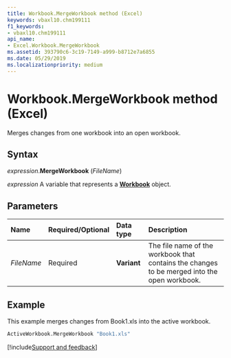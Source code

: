 ```yaml
---
title: Workbook.MergeWorkbook method (Excel)
keywords: vbaxl10.chm199111
f1_keywords:
- vbaxl10.chm199111
api_name:
- Excel.Workbook.MergeWorkbook
ms.assetid: 393790c6-3c19-7149-a999-b8712e7a6855
ms.date: 05/29/2019
ms.localizationpriority: medium
---
```



# Workbook.MergeWorkbook method (Excel)

Merges changes from one workbook into an open workbook.


## Syntax

_expression_.**MergeWorkbook** (_FileName_)

_expression_ A variable that represents a **[Workbook](Excel.Workbook.md)** object.


## Parameters

|Name|Required/Optional|Data type|Description|
|:-----|:-----|:-----|:-----|
| _FileName_|Required| **Variant**|The file name of the workbook that contains the changes to be merged into the open workbook.|

## Example

This example merges changes from Book1.xls into the active workbook.

```vb
ActiveWorkbook.MergeWorkbook "Book1.xls"
```




[!include[Support and feedback](~/includes/feedback-boilerplate.md)]